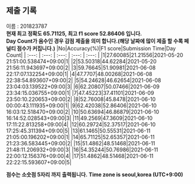 


  
## 제출 기록  
이름 : 201823787  
**현재 최고 정확도 65.71125, 최고 f1 score 52.86406 입니다.**  
**Day Count가 음수인 경우 감점 제출을 의미 합니다.(해당 날짜에 많이 제출 할 수록 페널티 점수가 커집니다.)**
|No|Accuracy(%)|F1 score|Submission Time|Day Count|
| :---: | :---: | :---: | :---: | :---: |
|1|27.60085|21.21556|2021-05-20 21:51:00.538474+09:00|1|
|2|53.50318|44.62284|2021-05-20 21:56:11.943697+09:00|2|
|3|59.76645|51.90981|2021-06-08 22:17:07.132254+09:00|1|
|4|47.7707|48.00268|2021-06-08 22:38:54.893607+09:00|2|
|5|54.24628|46.62654|2021-06-08 23:04:03.139522+09:00|3|
|6|62.20807|50.07466|2021-06-09 23:34:15.036755+09:00|1|
|7|47.45223|37.41101|2021-06-09 23:50:10.220653+09:00|2|
|8|52.76008|45.8478|2021-06-10 00:00:43.111935+09:00|1|
|9|62.42038|52.86406|2021-06-10 16:03:12.518470+09:00|2|
|10|50.63694|46.86879|2021-06-10 16:14:52.028543+09:00|3|
|11|49.2569|47.3609|2021-06-10 17:11:22.813258+09:00|4|
|12|60.29724|52.37517|2021-06-10 17:25:45.311394+09:00|5|
|13|61.1465|50.55531|2021-06-11 21:05:00.196202+09:00|1|
|14|65.71125|52.65357|2021-06-11 21:23:36.583445+09:00|2|
|15|51.4862|48.51468|2021-06-11 21:48:11.206932+09:00|3|
|16|54.35244|50.76986|2021-06-11 22:00:12.156376+09:00|4|
|17|51.4862|48.51468|2021-06-11 22:22:15.593607+09:00|5|


**점수는 소숫점 5자리 까지 출력됩니다.**
**Time zone is seoul,korea (UTC+9:00)**
